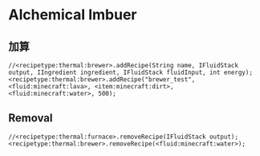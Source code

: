 # Alchemical Imbuer

## 加算

```zenscript
//<recipetype:thermal:brewer>.addRecipe(String name, IFluidStack output, IIngredient ingredient, IFluidStack fluidInput, int energy);
<recipetype:thermal:brewer>.addRecipe("brewer_test", <fluid:minecraft:lava>, <item:minecraft:dirt>, <fluid:minecraft:water>, 500);
```

## Removal

```zenscript
//<recipetype:thermal:furnace>.removeRecipe(IFluidStack output);
<recipetype:thermal:brewer>.removeRecipe(<fluid:minecraft:water>);
```
